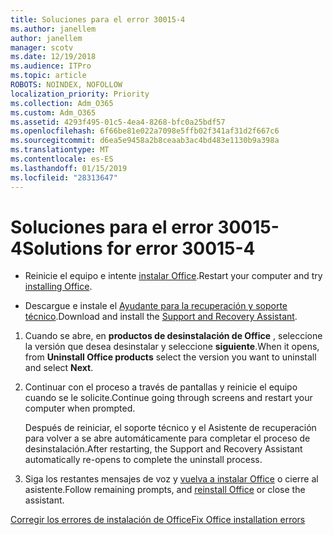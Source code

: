 ```yaml
---
title: Soluciones para el error 30015-4
ms.author: janellem
author: janellem
manager: scotv
ms.date: 12/19/2018
ms.audience: ITPro
ms.topic: article
ROBOTS: NOINDEX, NOFOLLOW
localization_priority: Priority
ms.collection: Adm_O365
ms.custom: Adm_O365
ms.assetid: 4293f495-01c5-4ea4-8268-bfc0a25bdf57
ms.openlocfilehash: 6f66be81e022a7098e5ffb02f341af31d2f667c6
ms.sourcegitcommit: d6ea5e9458a2b8ceaab3ac4bd483e1130b9a398a
ms.translationtype: MT
ms.contentlocale: es-ES
ms.lasthandoff: 01/15/2019
ms.locfileid: "28313647"
---
```

# <a name="solutions-for-error-30015-4"></a><span data-ttu-id="04035-102">Soluciones para el error 30015-4</span><span class="sxs-lookup"><span data-stu-id="04035-102">Solutions for error 30015-4</span></span>

- <span data-ttu-id="04035-103">Reinicie el equipo e intente [instalar Office](https://portal.office.com/OLS/MySoftware.aspx).</span><span class="sxs-lookup"><span data-stu-id="04035-103">Restart your computer and try [installing Office](https://portal.office.com/OLS/MySoftware.aspx).</span></span>
    
- <span data-ttu-id="04035-104">Descargue e instale el [Ayudante para la recuperación y soporte técnico](https://aka.ms/SARA-OfficeUninstall-Alchemy).</span><span class="sxs-lookup"><span data-stu-id="04035-104">Download and install the [Support and Recovery Assistant](https://aka.ms/SARA-OfficeUninstall-Alchemy).</span></span>
    
1. <span data-ttu-id="04035-105">Cuando se abre, en **productos de desinstalación de Office** , seleccione la versión que desea desinstalar y seleccione **siguiente**.</span><span class="sxs-lookup"><span data-stu-id="04035-105">When it opens, from **Uninstall Office products** select the version you want to uninstall and select **Next**.</span></span> 
    
2. <span data-ttu-id="04035-106">Continuar con el proceso a través de pantallas y reinicie el equipo cuando se le solicite.</span><span class="sxs-lookup"><span data-stu-id="04035-106">Continue going through screens and restart your computer when prompted.</span></span>
    
    <span data-ttu-id="04035-107">Después de reiniciar, el soporte técnico y el Asistente de recuperación para volver a se abre automáticamente para completar el proceso de desinstalación.</span><span class="sxs-lookup"><span data-stu-id="04035-107">After restarting, the Support and Recovery Assistant automatically re-opens to complete the uninstall process.</span></span>
    
3. <span data-ttu-id="04035-108">Siga los restantes mensajes de voz y [vuelva a instalar Office](https://portal.office.com/OLS/MySoftware.aspx) o cierre al asistente.</span><span class="sxs-lookup"><span data-stu-id="04035-108">Follow remaining prompts, and [reinstall Office](https://portal.office.com/OLS/MySoftware.aspx) or close the assistant.</span></span> 
    
[<span data-ttu-id="04035-109">Corregir los errores de instalación de Office</span><span class="sxs-lookup"><span data-stu-id="04035-109">Fix Office installation errors</span></span>](https://support.office.com/article/d5df89a9-0507-4b4c-92f9-22f457e630aa?=wt.mc_id=Alchm_DldInstAct.aspx)
  

